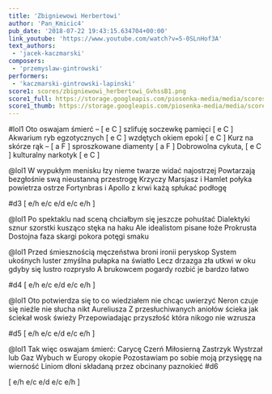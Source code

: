 ```yaml
---
title: 'Zbigniewowi Herbertowi'
author: 'Pan_Kmicic4'
pub_date: '2018-07-22 19:43:15.634704+00:00'
link_youtube: 'https://www.youtube.com/watch?v=5-0SLnHof3A'
text_authors:
 - 'jacek-kaczmarski'
composers:
 - 'przemyslaw-gintrowski'
performers:
 - 'kaczmarski-gintrowski-lapinski'
score1: scores/zbigniewowi_herbertowi_GvhssB1.png
score1_full: https://storage.googleapis.com/piosenka-media/media/scores/zbigniewowi_herbertowi_GvhssB1.png
score1_thumb: https://storage.googleapis.com/piosenka-media/media/scores/zbigniewowi_herbertowi_GvhssB1.png.180x0_q85_upscale.png
---
```


#lol1
Oto oswajam śmierć – [ e C ]
szlifuję soczewkę pamięci [ e C ]
Akwarium ryb egzotycznych [ e C ]
wzdętych okiem epoki [ e C ]
Kurz na skórze rąk – [ a F ]
sproszkowane diamenty [ a F ]
Dobrowolna cykuta, [ e C ]
kulturalny narkotyk [ e C ]

@lol1
W wypukłym menisku łzy
nieme twarze widać najostrzej
Powtarzają bezgłośnie
swą nieustanną przestrogę
Krzyczy Marsjasz i Hamlet
połyka powietrza ostrze
Fortynbras i Apollo
z krwi każą spłukać podłogę

#d3
[ e/h  e/c  e/d   e/c  e/h ]


@lol1
Po spektaklu nad sceną
chciałbym się jeszcze pohuśtać
Dialektyki sznur szorstki
kusząco stęka na haku
Ale idealistom
pisane łoże Prokrusta
Dostojna faza skargi
pokora potęgi smaku

@lol1
Przed śmiesznością męczeństwa
broni ironii peryskop
System ukośnych luster
zmyślna pułapka na światło
Lecz drzazga zła utkwi w oku
gdyby się lustro rozprysło
A brukowcem pogardy
rozbić je bardzo łatwo

#d4
[ e/h  e/c  e/d   e/c  e/h ]

@lol1
Oto potwierdza się to
co wiedziałem nie chcąc uwierzyć
Neron czuje się nieźle
nie słucha nikt Aureliusza
Z przesłuchiwanych aniołów
ścieka jak ściekał wosk świeży
Przepowiadając przyszłość
która nikogo nie wzrusza

#d5
[ e/h  e/c  e/d   e/c  e/h ]

@lol1
Tak więc oswajam śmierć:
Carycę Czerń Miłosierną
Zastrzyk Wystrzał lub Gaz
Wybuch w Europy okopie
Pozostawiam po sobie
moją przysięgę na wierność
Liniom dłoni składaną
przez obcinany paznokieć 
#d6

[ e/h  e/c  e/d   e/c  e/h ]